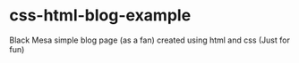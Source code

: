 # css-html-blog-example
Black Mesa simple blog page (as a fan) created using html and css (Just for fun) 
